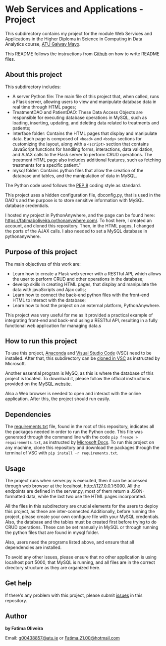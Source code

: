 # Web Services and Applications - Project

This subdirectory contains my project for the module Web Services and Applications in the Higher Diploma in Science in Computing in Data Analytics course, [ATU Galway Mayo](https://www.gmit.ie/).

This README follows the instructions from [Github](https://docs.github.com/en/repositories/managing-your-repositorys-settings-and-features/customizing-your-repository/about-readmes) on how to write README files.

## About this project

This subdirectory includes:

- A server Python file: The main file of this project that, when called, runs a Flask server, allowing users to view and manipulate database data in real time through HTML pages;
- TreatmentDAO and PatientDAO: These Data Access Objects are responsible for executing database operations in MySQL, such as loading, inserting, updating, and deleting data related to treatments and patients;
- Interface folder: Contains the HTML pages that display and manipulate data. Each page is composed of `<head>` and `<body>` sections for customizing the layout, along with a `<script>` section that contains JavaScript functions for handling forms, interactions, data validation, and AJAX calls to the Flask server to perform CRUD operations. The treatment HTML page also includes additional features, such as fetching treatments for a specific patient."
- mysql folder: Contains python files that allow the creation of the database and tables, and the manipulation of data in MySQL.

The Python code used follows the [PEP 8](https://realpython.com/python-pep8/) coding style as standard.

This project uses a hidden configuration file, dbconfig.py, that is used in the DAO's and the purpose is to store sensitive information with MySQL database credentials.

I hosted my project in PythonAnywhere, and the page can be found here: https://fatimaboliveira.pythonanywhere.com/. To host here, I created an account, and cloned this repository. Then, in the HTML pages, I changed the ports of the AJAX calls. I also needed to set a MySQL database in pythonanywhere.

## Purpose of this project

The main objectives of this work are:
- Learn how to create a Flask web server with a RESTful API, which allows the user to perform CRUD and other operations in the database;
- develop  skills in creating HTML pages, that display and manipulate the data with javaScripts and Ajax calls;
- Learn how to connect the back-end python files with the front-end HTML to interact with the database;
- Learn how to host the project on an external platform, PythonAnywhere.

This project was very useful for me as it provided a practical example of integrating front-end and back-end using a RESTful API, resulting in a fully functional web application for managing data.s

## How to run this project

To use this project, [Anaconda](https://www.anaconda.com/download) and [Visual Studio Code](https://code.visualstudio.com/Download) (VSC) need to be installed. After that, this subdirectory can be [cloned in VSC](https://github.com/MicrosoftDocs/azure-dev-docs/blob/main/articles/javascript/how-to/with-visual-studio-code/clone-github-repository.md) as instructed by Microsoft. 

Another essential program is MySQ, as this is where the database of this project is located. To download it, please follow the official instructions provided on the [MySQL website](https://dev.mysql.com/doc/refman/8.4/en/installing.html).

Also a Web browser is needed to open and interact with the online application. After this, the project should run easily.

## Dependencies

The [requirements.txt](https://github.com/FatimaBOliveira/Programming-for-data-analytics/blob/main/requirements.txt) file, found in the root of this repository, indicates all the packages needed in order to run the Python code. This file was generated through the command line with the code `pip freeze > requirements.txt`, as instructed by [Microsoft Docs](https://github.com/MicrosoftDocs/visualstudio-docs/blob/main/docs/python/managing-required-packages-with-requirements-txt.md). To run this project on any machine, clone this repository and download the packages through the terminal of VSC with `pip install -r requirements.txt`.

## Usage

The project runs when server.py is executed, then it can be accessed through web browser at the localhost, http://127.0.0.1:5000. All the endpoints are defined in the server.py, most of them return a JSON-formatted data, while the last two use the HTML pages incorporated. 

All the files in this subdirectory are crucial elements for the users to deploy this project, as these are inter-connected.Additionally, before running the project, please create your own configure file with your MySQL credentials. Also, the database and the tables must be created first before trying to do CRUD operations. These can be set manually in MySQL or through running the python files that are found in mysql folder.

Also, users need the programs listed above, and ensure that all dependencies are installed. 

To avoid any other issues, please ensure that no other application is using localhost port 5000, that MySQL is running, and all files are in the correct directory structure as they are organized here.

## Get help

If there's any problem with this project, please submit [issues](https://github.com/FatimaBOliveira/Programming-for-data-analytics/issues) in this repository.

## Author

**by Fatima Oliveira** 

Email: g00438857@atu.ie or Fatima.21.00@hotmail.com